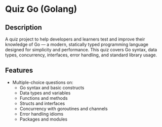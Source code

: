 # Quiz Go (Golang)

## Description
A quiz project to help developers and learners test and improve their knowledge of Go — a modern, statically typed programming language designed for simplicity and performance. This quiz covers Go syntax, data types, concurrency, interfaces, error handling, and standard library usage.

## Features
- Multiple-choice questions on:
  - Go syntax and basic constructs
  - Data types and variables
  - Functions and methods
  - Structs and interfaces
  - Concurrency with goroutines and channels
  - Error handling idioms
  - Packages and modules

